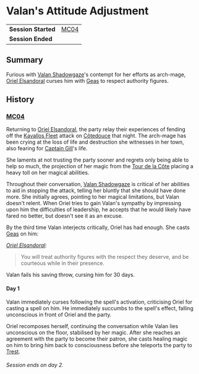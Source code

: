 # Valan's Attitude Adjustment

|||
| --- | --- |
| **Session Started** | [MC04](../sessions/MC04.md) | storyline.2
| **Session Ended** | |

## Summary

Furious with [Valan Shadowgaze](../characters/valan-shadowgaze.md)'s contempt for her efforts as arch-mage, [Oriel Elsandoral](../characters/oriel-elsandoral.md) curses him with [Geas](https://www.dndbeyond.com/spells/geas) to respect authority figures.

## History

### [MC04](../sessions/MC04.md)

Returning to [Oriel Elsandoral](../characters/oriel-elsandoral.md), the party relay their experiences of fending off the [Kavallos Fleet](../civilisations/kavallos-fleet/kavallos-fleet.md) attack on [Côtedouce](../places/towns/cotedouce.md) that night. The arch-mage has been crying at the loss of life and destruction she witnesses in her town, also fearing for [Captain Gill](../characters/clef-gill.md)'s life.

She laments at not trusting the party sooner and regrets only being able to help so much, the projection of her magic from the [Tour de la Côte](../places/buildings/government/tour-de-la-cote.md) placing a heavy toll on her magical abilities.

Throughout their conversation, [Valan Shadowgaze](../characters/valan-shadowgaze.md) is critical of her abilities to aid in stopping the attack, telling her bluntly that she should have done more. She initially agrees, pointing to her magical limitations, but Valan doesn't relent. When Oriel tries to gain Valan's sympathy by impressing upon him the difficulties of leadership, he accepts that he would likely have fared no better, but doesn't see it as an excuse.

By the third time Valan interjects critically, Oriel has had enough. She casts [Geas](https://www.dndbeyond.com/spells/geas) on him:

*[Oriel Elsandoral](../characters/oriel-elsandoral.md):*
> You will treat authority figures with the respect they deserve, and be courteous while in their presence.

Valan fails his saving throw, cursing him for 30 days.

#### Day 1

Valan immediately curses following the spell's activation, criticising Oriel for casting a spell on him. He immediately succumbs to the spell's effect, falling unconscious in front of Oriel and the party.

Oriel recomposes herself, continuing the conversation while Valan lies unconscious on the floor, stabilised by her magic. After she reaches an agreement with the party to become their patron, she casts healing magic on him to bring him back to consciousness before she teleports the party to [Trest](../places/towns/trest.md).

####

*Session ends on day 2.*
